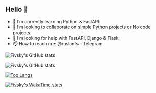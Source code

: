 ## Hello 👋

- 🌱 I’m currently learning Python & FastAPI.
- 👯 I’m looking to collaborate on simple Python projects or No code projects.
- 🤔 I’m looking for help with FastAPI, Django & Flask.
- 📫 How to reach me: @ruslanfs - Telegram

![Fivsky's GitHub stats](https://github-readme-stats.vercel.app/api?username=fivsky&theme=onedark&show_icons=true)

![Fivsky's GitHub stats](https://github-readme-stats.vercel.app/api?username=fivsky&theme=onedark&show_icons=true&locale=se)

[![Top Langs](https://github-readme-stats.vercel.app/api/top-langs/?username=fivsky&layout=donut)](https://github.com/fivsky/github-readme-stats)

[![Fivsky's WakaTime stats](https://github-readme-stats.vercel.app/api/wakatime?username=fivsky)](https://github.com/fivsky/github-readme-stats)
